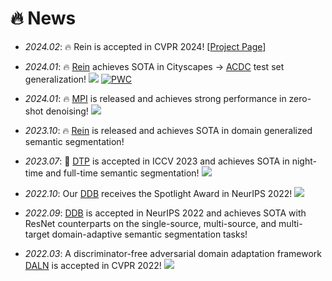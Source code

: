 # 🔥 News
- *2024.02*: 🔥 Rein is accepted in CVPR 2024! [[Project Page](https://zxwei.site/rein/)]

- *2024.01*: 🔥 [Rein](https://arxiv.org/pdf/2312.04265.pdf) achieves SOTA in Cityscapes $\rightarrow$ [ACDC](https://acdc.vision.ee.ethz.ch/submissions/65b6848187f1a5171cf44c34) test set generalization! [![](https://img.shields.io/github/stars/w1oves/Rein?style=social&label=Rein+Stars)](https://github.com/w1oves/Rein) [![PWC](https://img.shields.io/endpoint.svg?url=https://paperswithcode.com/badge/stronger-fewer-superior-harnessing-vision/domain-adaptation-on-cityscapes-to-acdc)](https://paperswithcode.com/sota/domain-adaptation-on-cityscapes-to-acdc?p=stronger-fewer-superior-harnessing-vision)
- *2024.01*: 🔥 [MPI](https://arxiv.org/abs/2401.14966) is released and achieves strong performance in zero-shot denoising! [![](https://img.shields.io/github/stars/krennic999/MPI?style=social&label=MPI+Stars)](https://github.com/krennic999/MPI)
- *2023.10*: 🔥 [Rein](https://arxiv.org/pdf/2312.04265.pdf) is released and achieves SOTA in domain generalized semantic segmentation!
- *2023.07*: 🎉 [DTP](https://arxiv.org/pdf/2307.09362.pdf) is accepted in ICCV 2023 and achieves SOTA in night-time and full-time semantic segmentation! [![](https://img.shields.io/github/stars/w1oves/DTP?style=social&label=DTP+Stars)](https://github.com/w1oves/DTP)
- *2022.10*: Our [DDB](https://proceedings.neurips.cc/paper_files/paper/2022/hash/61aa557643ae8709b6a4f41140b2234a-Abstract-Conference.html) receives the Spotlight Award in NeurIPS 2022! [![](https://img.shields.io/github/stars/xiaoachen98/DDB?style=social&label=DDB+Stars)](https://github.com/xiaoachen98/DDB)
- *2022.09*: [DDB](https://proceedings.neurips.cc/paper_files/paper/2022/hash/61aa557643ae8709b6a4f41140b2234a-Abstract-Conference.html) is accepted in NeurIPS 2022 and achieves SOTA with ResNet counterparts on the single-source, multi-source, and multi-target domain-adaptive semantic segmentation tasks!
- *2022.03*: A discriminator-free adversarial domain adaptation framework [DALN](https://openaccess.thecvf.com/content/CVPR2022/html/Chen_Reusing_the_Task-Specific_Classifier_as_a_Discriminator_Discriminator-Free_Adversarial_Domain_CVPR_2022_paper.html) is accepted in CVPR 2022! [![](https://img.shields.io/github/stars/xiaoachen98/DALN?style=social&label=DALN+Stars)](https://github.com/xiaoachen98/DALN)
